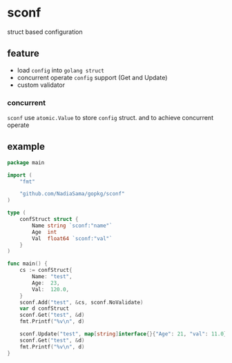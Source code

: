 # sconf
struct based configuration

## feature
* load `config` into `golang struct`
* concurrent operate `config` support (Get and Update)
* custom validator

### concurrent
`sconf` use `atomic.Value` to store `config` struct. and to achieve concurrent operate


## example
```go
package main

import (
	"fmt"

	"github.com/NadiaSama/gopkg/sconf"
)

type (
	confStruct struct {
		Name string `sconf:"name"`
		Age  int
		Val  float64 `sconf:"val"`
	}
)

func main() {
	cs := confStruct{
		Name: "test",
		Age:  23,
		Val:  120.0,
	}
	sconf.Add("test", &cs, sconf.NoValidate)
	var d confStruct
	sconf.Get("test", &d)
	fmt.Printf("%v\n", d)

	sconf.Update("test", map[string]interface{}{"Age": 21, "val": 11.0})
	sconf.Get("test", &d)
	fmt.Printf("%v\n", d)
}

```